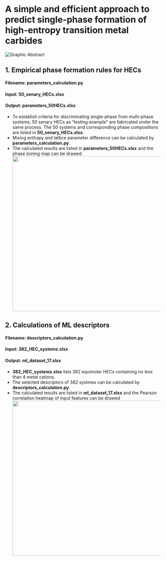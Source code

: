 # A simple and efficient approach to predict single-phase formation of high-entropy transition metal carbides
![Graphic Abstract](https://github.com/wylu-github/image/blob/main/Graphical%20abstract.jpg)
## 1. Empirical phase formation rules for HECs
#### Filename: parameters_calculation.py
#### Input: 50_senary_HECs.xlsx
#### Output: parameters_50HECs.xlsx
* To establish criteria for discriminating single-phase from multi-phase systems, 50 senary HECs as “testing example” are fabricated under the same process. The 50 systems and corresponding phase compositions are listed in **50_senary_HECs.xlsx**. <br>
* Mixing enthapy and lattice parameter difference can be calculated by **parameters_calculation.py**. <br>
* The calculated results are listed in **parameters_50HECs.xlsx** and the phase zoning map can be drawed <br>
<img src="https://github.com/wylu-github/image/blob/main/mix_delta.png" width="500px"> <br>
## 2. Calculations of ML descriptors
#### Filename: descriptors_calculation.py
#### Input: 382_HEC_systems.xlsx
#### Output: ml_dataset_17.xlsx
* **382_HEC_systems.xlsx** lists 382 equimolar HECs containing no less than 4 metal cations. <br>
* The selected descriptors of 382 systmes can be calculated by **descriptors_calculation.py**. <br>
* The calculated results are listed in **ml_dataset_17.xlsx** and the Pearson correlation heatmap of input features can be drawed <br>
<img src="https://github.com/wylu-github/image/blob/main/mix_delta.png" width="500px"> <br>
